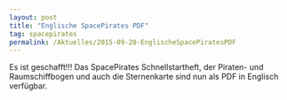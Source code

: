 ```yaml
---
layout: post
title: "Englische SpacePirates PDF"
tag: spacepirates
permalink: /Aktuelles/2015-09-20-EnglischeSpacePiratesPDF
---
```


Es ist geschafft!!! Das SpacePirates Schnellstartheft, der Piraten- und Raumschiffbogen und auch die Sternenkarte sind nun als PDF in Englisch verfügbar.

